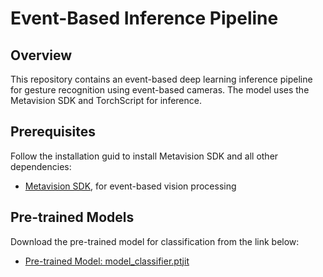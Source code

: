 # Event-Based Inference Pipeline

## Overview

This repository contains an event-based deep learning inference pipeline for gesture recognition using event-based cameras. The model uses the Metavision SDK and TorchScript for inference. 

## Prerequisites

Follow the installation guid to install Metavision SDK and all other dependencies:
- [Metavision SDK](https://docs.prophesee.ai/stable/installation/index.html), for event-based vision processing

## Pre-trained Models

Download the pre-trained model for classification from the link below:

- [Pre-trained Model: model_classifier.ptjit](https://docs.prophesee.ai/stable/guides/pre-trained_models.html?highlight=mobilenetv2_chifoumi%20zip)
